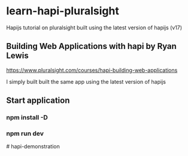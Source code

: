 # learn-hapi-pluralsight
Hapijs tutorial on pluralsight built using the latest version of hapijs (v17)
## Building Web Applications with hapi by Ryan Lewis
https://www.pluralsight.com/courses/hapi-building-web-applications

I simply built built the same app using the latest version of hapijs

## Start application
### npm install -D
### npm run dev
#   h a p i - d e m o n s t r a t i o n  
 